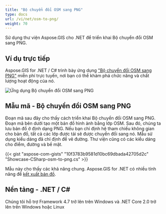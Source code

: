 ```yaml
---
title: "Bộ chuyển đổi OSM sang PNG"
type: docs
url: /vi/net/osm-to-png/
weight: 70
---
```


Sử dụng thư viện Aspose.GIS cho .NET để triển khai Bộ chuyển đổi OSM sang PNG.

## **Ví dụ trực tiếp**

Aspose.GIS for .NET / C# trình bày ứng dụng ["Bộ chuyển đổi OSM sang PNG"](https://products.aspose.app/gis/viewer/osm-to-png) miễn phí trực tuyến, nơi bạn có thể khám phá chức năng và chất lượng hoạt động của nó.

![Ứng dụng Bộ chuyển đổi OSM sang PNG](viewer.png)

## **Mẫu mã - Bộ chuyển đổi OSM sang PNG**

Đoạn mã sau đây cho thấy cách triển khai Bộ chuyển đổi OSM sang PNG. Đoạn mã bên dưới tạo một bản đồ hình ảnh bằng lớp OSM. Sau đó, chúng ta lưu bản đồ ở định dạng PNG. Nếu bạn chỉ định hệ tham chiếu không gian cho bản đồ, tất cả các lớp được tải sẽ được chuyển đổi sang nó.
Mẫu sử dụng kiểu dáng đã chỉ định để vẽ đường. Thư viện cũng có các kiểu dáng cho điểm, đường và bề mặt.

{{< gist "aspose-com-gists" "10f3783b9581d10bc69dbada42705d2c" "Showcase-CSharp-osm-to-png.cs" >}}

Mẫu này cho thấy các khả năng chung. Aspose.GIS for .NET có nhiều tính năng để [kết xuất bản đồ](https://docs.aspose.com/gis/net/map-rendering/).

## **Nền tảng - .NET / C#**

Chúng tôi hỗ trợ Framework 4.7 trở lên trên Windows và .NET Core 2.0 trở lên trên Windows hoặc Linux
